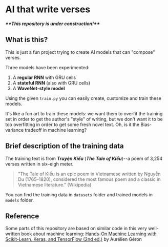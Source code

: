 # AI that write verses 
***\*\*This repository is under construction!\*\****

## What is this?
This is just a fun project trying to create AI models that can "compose" verses.

Three models have been experimented:

  1. A **regular RNN** with GRU cells
  2. A **stateful RNN** (also with GRU cells)
  3. A **WaveNet-style model**

Using the given `train.py` you can easily create, customize and train these models. 

It's like a fun art to train these models: we want them to overfit the training set in order to get the author's "style" of writing, but we don't want it to be too overfitting in order to get some fresh novel text. Oh, is it the Bias-variance tradeoff in machine learning?

## Brief description of the training data
The training text is from ***Truyện Kiều*** (***The Tale of Kiều***)--a poem of 3,254 verses written in six–eigh meter. 

> "The Tale of Kiều is an epic poem in Vietnamese written by Nguyễn Du (1765–1820), considered the most famous poem and a classic in Vietnamese literature." (Wikipedia)

You can find the training data in `datasets` folder and trained models in `models` folder.

## Reference
Some parts of this repository are based on similar code in this very well-written book about machine learning: [Hands-On Machine Learning with Scikit-Learn, Keras, and TensorFlow (2nd ed.)](https://www.oreilly.com/library/view/hands-on-machine-learning/9781492032632/) by Aurélien Géron
